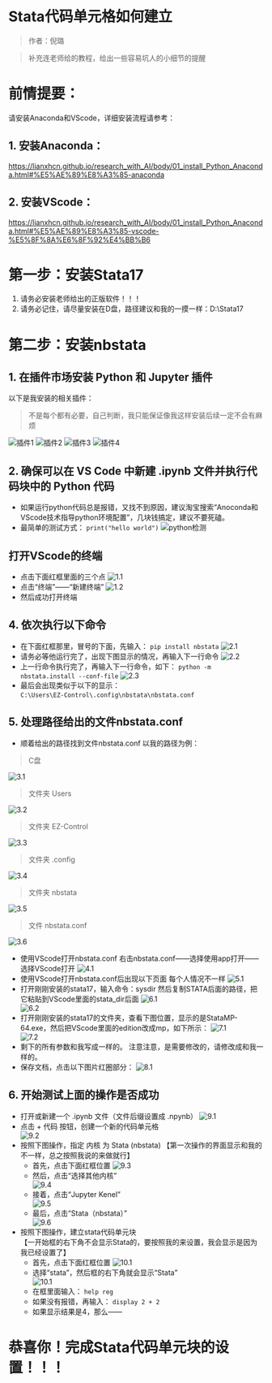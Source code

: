 # Stata代码单元格如何建立
> 作者：倪璐  

> 补充连老师给的教程，给出一些容易坑人的小细节的提醒
# 前情提要：
请安装Anaconda和VScode，详细安装流程请参考：
## 1. 安装Anaconda：
https://lianxhcn.github.io/research_with_AI/body/01_install_Python_Anaconda.html#%E5%AE%89%E8%A3%85-anaconda
## 2. 安装VScode：
https://lianxhcn.github.io/research_with_AI/body/01_install_Python_Anaconda.html#%E5%AE%89%E8%A3%85-vscode-%E5%8F%8A%E6%8F%92%E4%BB%B6  

# 第一步：安装Stata17
1. 请务必安装老师给出的正版软件！！！
2. 请务必记住，请尽量安装在D盘，路径建议和我的一摸一样：D:\Stata17

# 第二步：安装nbstata
## 1. 在插件市场安装 Python 和 Jupyter 插件
以下是我安装的相关插件：
> 不是每个都有必要，自己判断，我只能保证像我这样安装后续一定不会有麻烦  
>
![插件1](https://fig-lianxh.oss-cn-shenzhen.aliyuncs.com/20250930082311.png)
![插件2](https://fig-lianxh.oss-cn-shenzhen.aliyuncs.com/20250930082455.png)
![插件3](https://fig-lianxh.oss-cn-shenzhen.aliyuncs.com/20250930082530.png)
![插件4](https://fig-lianxh.oss-cn-shenzhen.aliyuncs.com/20250930082553.png)
## 2. 确保可以在 VS Code 中新建 .ipynb 文件并执行代码块中的 Python 代码
- 如果运行python代码总是报错，又找不到原因，建议淘宝搜索“Anoconda和VScode技术指导python环境配置”，几块钱搞定，建议不要死磕。
- 最简单的测试方式：
  ` print("hello world") `
![python检测](https://fig-lianxh.oss-cn-shenzhen.aliyuncs.com/20250930083709.png)
## 打开VScode的终端
- 点击下面红框里面的三个点
![1.1](https://fig-lianxh.oss-cn-shenzhen.aliyuncs.com/20250930085847.png)
- 点击“终端”——“新建终端”
![1.2](https://fig-lianxh.oss-cn-shenzhen.aliyuncs.com/20250930091346.png)
- 然后成功打开终端
## 4. 依次执行以下命令
- 在下面红框那里，冒号的下面，先输入：
` pip install nbstata `
![2.1](https://fig-lianxh.oss-cn-shenzhen.aliyuncs.com/20250930090121.png)
- 请务必等他运行完了，出现下图显示的情况，再输入下一行命令
![2.2](https://fig-lianxh.oss-cn-shenzhen.aliyuncs.com/20250930091429.png) 
- 上一行命令执行完了，再输入下一行命令，如下：
` python -m nbstata.install --conf-file `
![2.3](https://fig-lianxh.oss-cn-shenzhen.aliyuncs.com/20250930091451.png)
- 最后会出现类似于以下的显示：  
` C:\Users\EZ-Control\.config\nbstata\nbstata.conf `
## 5. 处理路径给出的文件nbstata.conf
- 顺着给出的路径找到文件nbstata.conf
  以我的路径为例：
> C盘  

![3.1](https://fig-lianxh.oss-cn-shenzhen.aliyuncs.com/20250930090458.png)  

> 文件夹 Users  

![3.2](https://fig-lianxh.oss-cn-shenzhen.aliyuncs.com/20250930090534.png)  

> 文件夹 EZ-Control  

![3.3](https://fig-lianxh.oss-cn-shenzhen.aliyuncs.com/20250930090710.png)  

> 文件夹 .config

![3.4](https://fig-lianxh.oss-cn-shenzhen.aliyuncs.com/20250930090851.png)

> 文件夹 nbstata

![3.5](https://fig-lianxh.oss-cn-shenzhen.aliyuncs.com/20250930091014.png)  

> 文件 nbstata.conf

![3.6](https://fig-lianxh.oss-cn-shenzhen.aliyuncs.com/20250930091104.png)  

- 使用VScode打开nbstata.conf
  右击nbstata.conf——选择使用app打开——选择VScode打开
![4.1](https://fig-lianxh.oss-cn-shenzhen.aliyuncs.com/20250930091532.png)  
- 使用VScode打开nbstata.conf后出现以下页面
  每个人情况不一样
![5.1](https://fig-lianxh.oss-cn-shenzhen.aliyuncs.com/20250930091626.png)  
- 打开刚刚安装的stata17，输入命令：sysdir
  然后复制STATA后面的路径，把它粘贴到VScode里面的stata_dir后面
![6.1](https://fig-lianxh.oss-cn-shenzhen.aliyuncs.com/20250930091747.png)  
![6.2](https://fig-lianxh.oss-cn-shenzhen.aliyuncs.com/20250930091818.png)  
- 打开刚刚安装的stata17的文件夹，查看下图位置，显示的是StataMP-64.exe，然后把VScode里面的edition改成mp，如下所示：
![7.1](https://fig-lianxh.oss-cn-shenzhen.aliyuncs.com/20250930091913.png)  
![7.2](https://fig-lianxh.oss-cn-shenzhen.aliyuncs.com/20250930091948.png)  
- 剩下的所有参数和我写成一样的。
  注意注意，是需要修改的，请修改成和我一样的。  
- 保存文档，点击以下图片红圈部分：
![8.1](https://fig-lianxh.oss-cn-shenzhen.aliyuncs.com/20250930092130.png)  
## 6. 开始测试上面的操作是否成功  
- 打开或新建一个 .ipynb 文件（文件后缀设置成 .npynb）
![9.1](https://fig-lianxh.oss-cn-shenzhen.aliyuncs.com/20250930092410.png)  
- 点击 + 代码 按钮，创建一个新的代码单元格  
![9.2](https://fig-lianxh.oss-cn-shenzhen.aliyuncs.com/20250930092617.png)
- 按照下图操作，指定 内核 为 Stata (nbstata)
  【第一次操作的界面显示和我的不一样，总之按照我说的来做就行】
    - 首先，点击下面红框位置
![9.3](https://fig-lianxh.oss-cn-shenzhen.aliyuncs.com/20250930092717.png)  
    - 然后，点击“选择其他内核”  
![9.4](https://fig-lianxh.oss-cn-shenzhen.aliyuncs.com/20250930092841.png)  
    - 接着，点击“Jupyter Kenel”  
![9.5](https://fig-lianxh.oss-cn-shenzhen.aliyuncs.com/20250930092933.png)  
    - 最后，点击“Stata（nbstata）”  
![9.6](https://fig-lianxh.oss-cn-shenzhen.aliyuncs.com/20250930093017.png)  
- 按照下图操作，建立stata代码单元块  
  【一开始框的右下角不会显示Stata的，要按照我的来设置，我会显示是因为我已经设置了】
    - 首先，点击下面红框位置
![10.1](https://fig-lianxh.oss-cn-shenzhen.aliyuncs.com/20250930093156.png)
    - 选择“stata”，然后框的右下角就会显示“Stata”  
![10.1](https://fig-lianxh.oss-cn-shenzhen.aliyuncs.com/20250930093156.png)  
    - 在框里面输入：
    ` help reg `
    - 如果没有报错，再输入：
    ` display 2 + 2 `
    - 如果显示结果是4，那么——
# 恭喜你！完成Stata代码单元块的设置！！！






